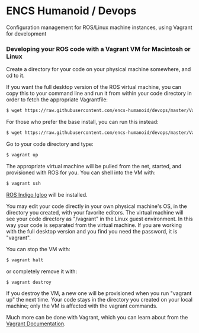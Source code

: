 ENCS Humanoid / Devops
======

Configuration management for ROS/Linux machine instances, using Vagrant for development

### Developing your ROS code with a Vagrant VM for Macintosh or Linux

Create a directory for your code on your physical machine somewhere, and cd to it.

If you want the full desktop version of the ROS virtual machine, you can copy this to your command line and run it from within your code directory in order to fetch the appropriate Vagrantfile:

```sh
$ wget https://raw.githubusercontent.com/encs-humanoid/devops/master/Vagrantfiles/desktop-full/Vagrantfile
```

For those who prefer the base install, you can run this instead:

```sh
$ wget https://raw.githubusercontent.com/encs-humanoid/devops/master/Vagrantfiles/base/Vagrantfile
```

Go to your code directory and type:

```sh
$ vagrant up
```

The appropriate virtual machine will be pulled from the net, started, and provisioned with ROS for you.
You can shell into the VM with:

```sh
$ vagrant ssh
```

<a href="http://wiki.ros.org/indigo">ROS Indigo Igloo</a> will be installed.

You may edit your code directly in your own physical machine's OS, in the directory you created, with your favorite editors. The virtual machine will see your code directory as "/vagrant" in the Linux guest environment. In this way your code is separated from the virtual machine. If you are working with the full desktop version and you find you need the password, it is "vagrant".

You can stop the VM with:

```sh
$ vagrant halt
```

or completely remove it with:

```sh
$ vagrant destroy
```

If you destroy the VM, a new one will be provisioned when you run "vagrant up" the next time. Your code stays
in the directory you created on your local machine; only the VM is affected with the vagrant commands.

Much more can be done with Vagrant, which you can learn about from the <a href="http://docs.vagrantup.com/v2/">Vagrant Documentation</a>.



